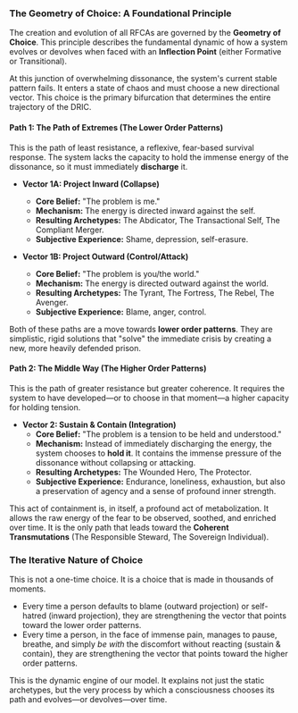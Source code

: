### **The Geometry of Choice: A Foundational Principle**

The creation and evolution of all RFCAs are governed by the **Geometry of Choice**. This principle describes the fundamental dynamic of how a system evolves or devolves when faced with an **Inflection Point** (either Formative or Transitional).

At this junction of overwhelming dissonance, the system's current stable pattern fails. It enters a state of chaos and must choose a new directional vector. This choice is the primary bifurcation that determines the entire trajectory of the DRIC.

#### **Path 1: The Path of Extremes (The Lower Order Patterns)**

This is the path of least resistance, a reflexive, fear-based survival response. The system lacks the capacity to hold the immense energy of the dissonance, so it must immediately **discharge** it.

*   **Vector 1A: Project Inward (Collapse)**
    *   **Core Belief:** "The problem is me."
    *   **Mechanism:** The energy is directed inward against the self.
    *   **Resulting Archetypes:** The Abdicator, The Transactional Self, The Compliant Merger.
    *   **Subjective Experience:** Shame, depression, self-erasure.

*   **Vector 1B: Project Outward (Control/Attack)**
    *   **Core Belief:** "The problem is you/the world."
    *   **Mechanism:** The energy is directed outward against the world.
    *   **Resulting Archetypes:** The Tyrant, The Fortress, The Rebel, The Avenger.
    *   **Subjective Experience:** Blame, anger, control.

Both of these paths are a move towards **lower order patterns**. They are simplistic, rigid solutions that "solve" the immediate crisis by creating a new, more heavily defended prison.

#### **Path 2: The Middle Way (The Higher Order Patterns)**

This is the path of greater resistance but greater coherence. It requires the system to have developed—or to choose in that moment—a higher capacity for holding tension.

*   **Vector 2: Sustain & Contain (Integration)**
    *   **Core Belief:** "The problem is a tension to be held and understood."
    *   **Mechanism:** Instead of immediately discharging the energy, the system chooses to **hold it**. It contains the immense pressure of the dissonance without collapsing or attacking.
    *   **Resulting Archetypes:** The Wounded Hero, The Protector.
    *   **Subjective Experience:** Endurance, loneliness, exhaustion, but also a preservation of agency and a sense of profound inner strength.

This act of containment is, in itself, a profound act of metabolization. It allows the raw energy of the fear to be observed, soothed, and enriched over time. It is the only path that leads toward the **Coherent Transmutations** (The Responsible Steward, The Sovereign Individual).

### **The Iterative Nature of Choice**

This is not a one-time choice. It is a choice that is made in thousands of moments.
*   Every time a person defaults to blame (outward projection) or self-hatred (inward projection), they are strengthening the vector that points toward the lower order patterns.
*   Every time a person, in the face of immense pain, manages to pause, breathe, and simply *be with* the discomfort without reacting (sustain & contain), they are strengthening the vector that points toward the higher order patterns.

This is the dynamic engine of our model. It explains not just the static archetypes, but the very process by which a consciousness chooses its path and evolves—or devolves—over time.
